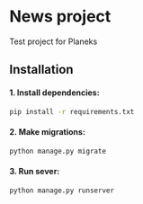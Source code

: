 

# News project
Test project for Planeks

## Installation

#### 1. Install dependencies:

```bash
pip install -r requirements.txt
```

#### 2. Make migrations:


```bash
python manage.py migrate
```

#### 3. Run sever:

```bash
python manage.py runserver
```
